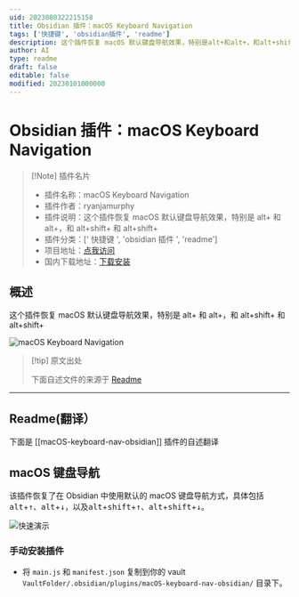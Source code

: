 ```yaml
---
uid: 2023080322215158
title: Obsidian 插件：macOS Keyboard Navigation
tags: ['快捷键', 'obsidian插件', 'readme']
description: 这个插件恢复 macOS 默认键盘导航效果，特别是alt+和alt+，和alt+shift+和alt+shift+
author: AI
type: readme
draft: false
editable: false
modified: 20230101000000
---
```


# Obsidian 插件：macOS Keyboard Navigation

> [!Note] 插件名片
> - 插件名称：macOS Keyboard Navigation
> - 插件作者：ryanjamurphy
> - 插件说明：这个插件恢复 macOS 默认键盘导航效果，特别是 alt+ 和 alt+，和 alt+shift+ 和 alt+shift+
> - 插件分类：[' 快捷键 ', 'obsidian 插件 ', 'readme']
> - 项目地址：[点我访问](https://github.com/ryanjamurphy/macOS-keyboard-nav-obsidian)
> - 国内下载地址：[下载安装](https://pkmer.cn/products/plugin/pluginMarket/?macOS-keyboard-nav-obsidian)

## 概述

这个插件恢复 macOS 默认键盘导航效果，特别是 alt+ 和 alt+，和 alt+shift+ 和 alt+shift+

![macOS Keyboard Navigation](https://cdn.pkmer.cn/covers/macOS-keyboard-nav-obsidian.png!pkmer)

> [!tip] 原文出处
>
>下面自述文件的来源于 [Readme](https://ghproxy.net/https://raw.githubusercontent.com/ryanjamurphy/macOS-keyboard-nav-obsidian/master/README.md)

---

## Readme(翻译）

下面是 [[macOS-keyboard-nav-obsidian]] 插件的自述翻译

## macOS 键盘导航

该插件恢复了在 Obsidian 中使用默认的 macOS 键盘导航方式，具体包括<kbd>alt</kbd>+<kbd>↑</kbd>、<kbd>alt</kbd>+<kbd>↓</kbd>，以及<kbd>alt</kbd>+<kbd>shift</kbd>+<kbd>↑</kbd>、<kbd>alt</kbd>+<kbd>shift</kbd>+<kbd>↓</kbd>。

![快速演示](https://i.imgur.com/x2V6Kvw.gif)

### 手动安装插件

- 将 `main.js` 和 `manifest.json` 复制到你的 vault `VaultFolder/.obsidian/plugins/macOS-keyboard-nav-obsidian/` 目录下。




